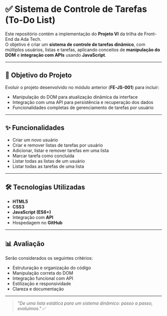 # ✅ Sistema de Controle de Tarefas (To-Do List)

Este repositório contém a implementação do **Projeto VI** da trilha de Front-End da Ada Tech.  
O objetivo é criar um **sistema de controle de tarefas dinâmico**, com múltiplos usuários, listas e tarefas, aplicando conceitos de **manipulação do DOM** e **integração com APIs** usando **JavaScript**.

---

## 🎯 Objetivo do Projeto

Evoluir o projeto desenvolvido no módulo anterior (**FE-JS-001**) para incluir:

- Manipulação do DOM para atualização dinâmica da interface
- Integração com uma API para persistência e recuperação dos dados
- Funcionalidades completas de gerenciamento de tarefas por usuário

---

## ✨ Funcionalidades

- Criar um novo usuário
- Criar e remover listas de tarefas por usuário
- Adicionar, listar e remover tarefas em uma lista
- Marcar tarefa como concluída
- Listar todas as listas de um usuário
- Listar todas as tarefas de uma lista

---

## 🛠️ Tecnologias Utilizadas

- **HTML5**
- **CSS3**
- **JavaScript (ES6+)**
- Integração com **API**
- Hospedagem no **GitHub**

---

## 📊 Avaliação

Serão considerados os seguintes critérios:

- Estruturação e organização do código
- Manipulação correta do DOM
- Integração funcional com API
- Estilização e responsividade
- Clareza e documentação

---

> _"De uma lista estática para um sistema dinâmico: passo a passo, evoluímos."_ ✅
